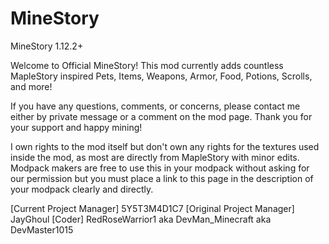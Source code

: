 # MineStory
MineStory 1.12.2+

Welcome to Official MineStory!
This mod currently adds countless MapleStory inspired
Pets, Items, Weapons, Armor, Food, Potions, Scrolls, and more!

If you have any questions, comments, or concerns, please contact me
either by private message or a comment on the mod page. 
Thank you for your support and happy mining!

I own rights to the mod itself but don't own any rights for the textures used inside the mod, as most are directly from MapleStory with minor edits.
Modpack makers are free to use this in your modpack without asking for our permission but you must place a link to this page in the description of your modpack clearly and directly.

[Current Project Manager] 5Y5T3M4D1C7
[Original Project Manager] JayGhoul
[Coder] RedRoseWarrior1 aka DevMan_Minecraft aka DevMaster1015

